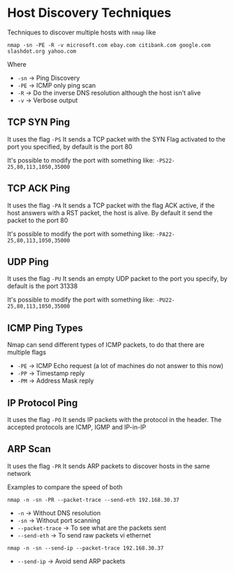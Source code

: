 # Host Discovery Techniques

Techniques to discover multiple hosts with `nmap` like

`nmap -sn -PE -R -v microsoft.com ebay.com citibank.com google.com slashdot.org yahoo.com`

Where
- `-sn` -> Ping Discovery
- `-PE` -> ICMP only ping scan
- `-R` -> Do the inverse DNS resolution although the host isn't alive
- `-v` -> Verbose output

## TCP SYN Ping

It uses the flag `-PS`
It sends a TCP packet with the SYN Flag activated to the port you specified, by default is the port 80

It's possible to modify the port with something like: `-PS22-25,80,113,1050,35000`

## TCP ACK Ping

It uses the flag `-PA`
It sends a TCP packet with the flag ACK active, if the host answers with a RST packet, the host is alive. By default it send the packet to the port 80

It's possible to modify the port with something like: `-PA22-25,80,113,1050,35000`

## UDP Ping

It uses the flag `-PU`
It sends an empty UDP packet to the port you specify, by default is the port 31338

It's possible to modify the port with something like: `-PU22-25,80,113,1050,35000`

## ICMP Ping Types

Nmap can send different types of ICMP packets, to do that there are multiple flags
- `-PE` -> ICMP Echo request (a lot of machines do not answer to this now)
- `-PP` -> Timestamp reply
- `-PM` -> Address Mask reply

## IP Protocol Ping

It uses the flag `-PO`
It sends IP packets with the protocol in the header. The accepted protocols are ICMP, IGMP and IP-in-IP

## ARP Scan

It uses the flag `-PR`
It sends ARP packets to discover hosts in the same network

Examples to compare the speed of both

`nmap -n -sn -PR --packet-trace --send-eth 192.168.30.37`
- `-n` -> Without DNS resolution
- `-sn` -> Without port scanning
- `--packet-trace` -> To see what are the packets sent
- `--send-eth` -> To send raw packets vi ethernet

`nmap -n -sn --send-ip --packet-trace 192.168.30.37`
- `--send-ip` -> Avoid send ARP packets
